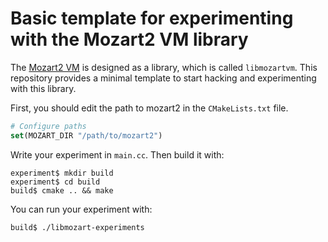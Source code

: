 # Basic template for experimenting with the Mozart2 VM library

The [Mozart2 VM](https://github.com/mozart/mozart2) is designed as a library, which is called `libmozartvm`. This repository provides a minimal template to start hacking and experimenting with this library.

First, you should edit the path to mozart2 in the `CMakeLists.txt` file.

```cmake
# Configure paths
set(MOZART_DIR "/path/to/mozart2")
```

Write your experiment in `main.cc`. Then build it with:

    experiment$ mkdir build
    experiment$ cd build
    build$ cmake .. && make

You can run your experiment with:

    build$ ./libmozart-experiments
